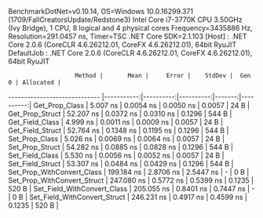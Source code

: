 
BenchmarkDotNet=v0.10.14, OS=Windows 10.0.16299.371 (1709/FallCreatorsUpdate/Redstone3)
Intel Core i7-3770K CPU 3.50GHz (Ivy Bridge), 1 CPU, 8 logical and 4 physical cores
Frequency=3435886 Hz, Resolution=291.0457 ns, Timer=TSC
.NET Core SDK=2.1.103
  [Host]     : .NET Core 2.0.6 (CoreCLR 4.6.26212.01, CoreFX 4.6.26212.01), 64bit RyuJIT
  DefaultJob : .NET Core 2.0.6 (CoreCLR 4.6.26212.01, CoreFX 4.6.26212.01), 64bit RyuJIT


                       Method |       Mean |     Error |    StdDev |  Gen 0 | Allocated |
----------------------------- |-----------:|----------:|----------:|-------:|----------:|
               Get_Prop_Class |   5.007 ns | 0.0054 ns | 0.0050 ns | 0.0057 |      24 B |
              Get_Prop_Struct |  52.207 ns | 0.0372 ns | 0.0310 ns | 0.1296 |     544 B |
              Get_Field_Class |   4.999 ns | 0.0011 ns | 0.0009 ns | 0.0057 |      24 B |
             Get_Field_Struct |  52.764 ns | 0.1348 ns | 0.1195 ns | 0.1296 |     544 B |
               Set_Prop_Class |   5.026 ns | 0.0069 ns | 0.0064 ns | 0.0057 |      24 B |
              Set_Prop_Struct |  54.282 ns | 0.0885 ns | 0.0828 ns | 0.1296 |     544 B |
              Set_Field_Class |   5.530 ns | 0.0056 ns | 0.0052 ns | 0.0057 |      24 B |
             Set_Field_Struct |  53.307 ns | 0.0484 ns | 0.0429 ns | 0.1296 |     544 B |
   Set_Prop_WithConvert_Class | 199.184 ns | 2.8706 ns | 2.5447 ns |      - |       0 B |
  Set_Prop_WithConvert_Struct | 247.080 ns | 0.5772 ns | 0.5399 ns | 0.1235 |     520 B |
  Set_Field_WithConvert_Class | 205.055 ns | 0.8401 ns | 0.7447 ns |      - |       0 B |
 Set_Field_WithConvert_Struct | 246.231 ns | 0.4917 ns | 0.4599 ns | 0.1235 |     520 B |
